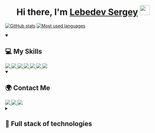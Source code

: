 <h1 align="center">Hi there, I'm <a href="https://github.com/LebedevSergeyVach" target="_blank">Lebedev Sergey</a> 
<img src="https://github.com/blackcater/blackcater/raw/main/images/Hi.gif" height="32"/></h1>

[![GitHub stats](https://github-readme-stats.vercel.app/api?theme=tokyonight&username=LebedevSergeyVach&show_icons=true&count_private=true&hide_&title_color=8A2BE2&text_color=007FFF&icon_color=8A2BE2&bg_color=00000000)](https://github.com/LebedevSergeyVach)
[![Most used languages](https://github-readme-stats.vercel.app/api/top-langs/?theme=tokyonight&username=LebedevSergeyVach&layout=donut&title&hide_title=true&color=8A2BE2&text_color=007FFF&icon_color=8A2BE2&bg_color=00000000)](https://github.com/anuraghazra/github-readme-stats)

<details open="open">
    <summary><h2>💻 My Skills</h2></summary>
    <a href="https://www.microsoft.com">
        <img src="https://img.shields.io/badge/Windows-0078D6?style=for-the-badge&logo=windows&logoColor=white" />
    </a>
    <a href="https://manjaro.org/">
        <img src="https://img.shields.io/badge/manjaro-35BF5C?style=for-the-badge&logo=manjaro&logoColor=white" />
    </a>
    <a href="https://python.org/">
        <img src="https://img.shields.io/badge/-Python-111?style=for-the-badge&logo=Python&logoColor=blue" />
    </a>
    <a href="https://www.djangoproject.com">
        <img src="https://img.shields.io/badge/django-%23092E20.svg?style=for-the-badge&logo=django&logoColor=white" />
    </a>
    <a href="https://getbootstrap.com">
        <img src="https://img.shields.io/badge/Bootstrap-563D7C?style=for-the-badge&logo=bootstrap&logoColor=white" />
    </a>
    <a href="https://java.com">
        <img src="https://img.shields.io/badge/-Java-ED760E?style=for-the-badge&logo=Java&logoColor=white"/>
    </a>
    <a href="https://www.android.com/">
        <img src="https://img.shields.io/badge/-Android-3DDC84?style=for-the-badge&logo=Android&logoColor=white" />
    </a>
</details>

<details open="open">
    <summary><h2>🌍 Contact Me</h2></summary>
    <a href="https://t.me/LebedevSergeyVach">
        <img src="https://img.shields.io/badge/Telegram-2CA5E0?style=for-the-badge&logo=telegram&logoColor=white" />
    </a>
    <a href="https://vk.com/p1zdeeeec">
        <img src="https://img.shields.io/badge/ВКонтакте-%232E87FB.svg?&style=for-the-badge&logo=vk&logoColor=white" />
    </a>
    <a href="https://discordapp.com/users/784611652577263636">
        <img src="https://img.shields.io/badge/-Discord-747EF7?style=for-the-badge&logo=Discord&logoColor=white" />
    </a>
</details>

<details close="close">
    <summary><h2>🚀 Full stack of technologies</h2></summary>
    <div align="left">
      <img src="https://cdn.jsdelivr.net/gh/devicons/devicon/icons/windows11/windows11-original.svg" height="45" alt="windows 11 logo"  />
      <img width="12" />
      <img src="https://cdn.jsdelivr.net/gh/devicons/devicon/icons/python/python-original.svg" height="45" alt="python logo"  />
      <img width="12" />
      <img src="https://cdn.jsdelivr.net/gh/devicons/devicon/icons/poetry/poetry-original.svg" height="45" alt="poetry logo"  />
      <img width="12" />
      <img src="https://cdn.jsdelivr.net/gh/devicons/devicon/icons/django/django-plain.svg" height="45" alt="django logo"  />
      <img width="12" />
      <img src="https://cdn.jsdelivr.net/gh/devicons/devicon/icons/bootstrap/bootstrap-original.svg" height="45" alt="bootstrap logo"  />
      <img width="12" />
      <img src="https://cdn.jsdelivr.net/gh/devicons/devicon/icons/html5/html5-original.svg" height="45" alt="html logo"  />
      <img width="12" />
      <img src="https://cdn.jsdelivr.net/gh/devicons/devicon/icons/java/java-original.svg" height="45" alt="java logo"  />
      <img width="12" />
      <img src="https://cdn.jsdelivr.net/gh/devicons/devicon/icons/android/android-plain-wordmark.svg" height="45" alt="android logo"  />
      <img width="12" />
      <img src="https://cdn.jsdelivr.net/gh/devicons/devicon/icons/gradle/gradle-original.svg" height="45" alt="gradle logo"  />
      <img width="12" />
      <img src="https://cdn.jsdelivr.net/gh/devicons/devicon/icons/git/git-original.svg" height="45" alt="git logo"  />
      <img width="12" />
      <img src="https://cdn.jsdelivr.net/gh/devicons/devicon/icons/github/github-original-wordmark.svg" height="45" alt="github logo"  />
      <img width="12" />
      <img src="https://cdn.jsdelivr.net/gh/devicons/devicon/icons/vscode/vscode-original.svg" height="45" alt="vscode logo"  />
      <img width="12" />
      <img src="https://cdn.jsdelivr.net/gh/devicons/devicon/icons/pycharm/pycharm-original.svg" height="45" alt="pycharm logo"  />
      <img width="12" />
      <img src="https://cdn.jsdelivr.net/gh/devicons/devicon/icons/intellij/intellij-original.svg" height="45" alt="intellij idea logo"  />
      <img width="12" />
      <img src="https://cdn.jsdelivr.net/gh/devicons/devicon/icons/androidstudio/androidstudio-original.svg" height="45" alt="android studio logo"  />
      <img width="12" />
      <img src="https://cdn.jsdelivr.net/gh/devicons/devicon/icons/figma/figma-original.svg" height="45" alt="figma logo"  />
      <img width="12" />
      <img src="https://cdn.jsdelivr.net/gh/devicons/devicon/icons/bash/bash-original.svg" height="45" alt="bash logo"  />
      <img width="12" />
      <img src="https://cdn.jsdelivr.net/gh/devicons/devicon/icons/ssh/ssh-original-wordmark.svg" height="45" alt="ssh logo"  />
      <img width="12" />
      <img src="https://cdn.jsdelivr.net/gh/devicons/devicon/icons/sqlite/sqlite-original.svg" height="45" alt="sqlite logo"  />
    </div>
</details>

